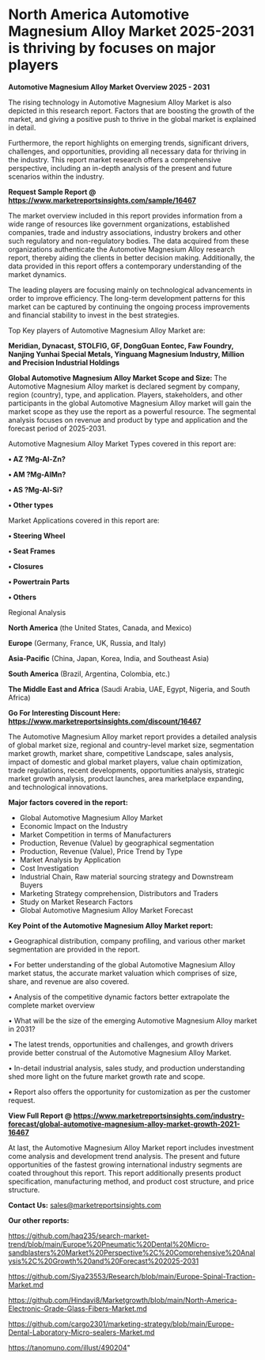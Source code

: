 # North America Automotive Magnesium Alloy Market 2025-2031 is thriving by focuses on major players

<Strong> Automotive Magnesium Alloy Market Overview 2025 - 2031</strong>

The rising technology in Automotive Magnesium Alloy Market is also depicted in this research report. Factors that are boosting the growth of the market, and giving a positive push to thrive in the global market is explained in detail.

Furthermore, the report highlights on emerging trends, significant drivers, challenges, and opportunities, providing all necessary data for thriving in the industry. This report market research offers a comprehensive perspective, including an in-depth analysis of the present and future scenarios within the industry.

<strong>Request Sample Report @ <a href=https://www.marketreportsinsights.com/sample/16467>https://www.marketreportsinsights.com/sample/16467</a></strong>

The market overview included in this report provides information from a wide range of resources like government organizations, established companies, trade and industry associations, industry brokers and other such regulatory and non-regulatory bodies. The data acquired from these organizations authenticate the Automotive Magnesium Alloy research report, thereby aiding the clients in better decision making. Additionally, the data provided in this report offers a contemporary understanding of the market dynamics.

The leading players are focusing mainly on technological advancements in order to improve efficiency. The long-term development patterns for this market can be captured by continuing the ongoing process improvements and financial stability to invest in the best strategies.

Top Key players of Automotive Magnesium Alloy Market are:

<strong>Meridian, Dynacast, STOLFIG, GF, DongGuan Eontec, Faw Foundry, Nanjing Yunhai Special Metals, Yinguang Magnesium Industry, Million and Precision Industrial Holdings</strong>

<strong><b>Global Automotive Magnesium Alloy Market Scope and Size:</b></strong>
The Automotive Magnesium Alloy market is declared segment by company, region (country), type, and application. Players, stakeholders, and other participants in the global Automotive Magnesium Alloy market will gain the market scope as they use the report as a powerful resource. The segmental analysis focuses on revenue and product by type and application and the forecast period of 2025-2031.

Automotive Magnesium Alloy Market Types covered in this report are:

<strong>• AZ ?Mg-Al-Zn?

• AM ?Mg-AlMn?

• AS ?Mg-Al-Si?

• Other types</strong>

Market Applications covered in this report are:

<strong>• Steering Wheel

• Seat Frames

• Closures

• Powertrain Parts

• Others</strong> 

Regional Analysis

<strong>North America</strong> (the United States, Canada, and Mexico)

<strong>Europe</strong> (Germany, France, UK, Russia, and Italy)

<strong>Asia-Pacific</strong> (China, Japan, Korea, India, and Southeast Asia)

<strong>South America</strong> (Brazil, Argentina, Colombia, etc.)

<strong>The Middle East and Africa</strong> (Saudi Arabia, UAE, Egypt, Nigeria, and South Africa)

<strong>Go For Interesting Discount Here: <a href=https://www.marketreportsinsights.com/discount/16467>https://www.marketreportsinsights.com/discount/16467</a></strong>

The Automotive Magnesium Alloy market report provides a detailed analysis of global market size, regional and country-level market size, segmentation market growth, market share, competitive Landscape, sales analysis, impact of domestic and global market players, value chain optimization, trade regulations, recent developments, opportunities analysis, strategic market growth analysis, product launches, area marketplace expanding, and technological innovations.

<strong><b>Major factors covered in the report:</b></strong>
<ul>
  <li>Global Automotive Magnesium Alloy Market </li>
  <li>Economic Impact on the Industry</li>
  <li>Market Competition in terms of Manufacturers</li>
  <li>Production, Revenue (Value) by geographical segmentation</li>
  <li>Production, Revenue (Value), Price Trend by Type</li>
  <li>Market Analysis by Application</li>
  <li>Cost Investigation</li>
  <li>Industrial Chain, Raw material sourcing strategy and Downstream Buyers</li>
  <li>Marketing Strategy comprehension, Distributors and Traders</li>
  <li>Study on Market Research Factors</li>
  <li>Global Automotive Magnesium Alloy Market Forecast</li>
</ul>

<strong><b>Key Point of the Automotive Magnesium Alloy Market report:</b></strong>

• Geographical distribution, company profiling, and various other market segmentation are provided in the report.

• For better understanding of the global Automotive Magnesium Alloy market status, the accurate market valuation which comprises of size, share, and revenue are also covered.

• Analysis of the competitive dynamic factors better extrapolate the complete market overview

• What will be the size of the emerging Automotive Magnesium Alloy market in 2031?

• The latest trends, opportunities and challenges, and growth drivers provide better construal of the Automotive Magnesium Alloy Market.

• In-detail industrial analysis, sales study, and production understanding shed more light on the future market growth rate and scope.

• Report also offers the opportunity for customization as per the customer request.

<strong><b>View Full Report @ <a href=https://www.marketreportsinsights.com/industry-forecast/global-automotive-magnesium-alloy-market-growth-2021-16467>https://www.marketreportsinsights.com/industry-forecast/global-automotive-magnesium-alloy-market-growth-2021-16467</a></b></strong>


At last, the Automotive Magnesium Alloy Market report includes investment come analysis and development trend analysis. The present and future opportunities of the fastest growing international industry segments are coated throughout this report. This report additionally presents product specification, manufacturing method, and product cost structure, and price structure.

<strong>Contact Us:</strong>
sales@marketreportsinsights.com

<strong>Our other reports:</strong>

<a href=https://github.com/haq235/search-market-trend/blob/main/Europe%20Pneumatic%20Dental%20Micro-sandblasters%20Market%20Perspective%2C%20Comprehensive%20Analysis%2C%20Growth%20and%20Forecast%202025-2031>https://github.com/haq235/search-market-trend/blob/main/Europe%20Pneumatic%20Dental%20Micro-sandblasters%20Market%20Perspective%2C%20Comprehensive%20Analysis%2C%20Growth%20and%20Forecast%202025-2031</a>

<a href=https://github.com/Siya23553/Research/blob/main/Europe-Spinal-Traction-Market.md>https://github.com/Siya23553/Research/blob/main/Europe-Spinal-Traction-Market.md</a>

<a href=https://github.com/Hindavi8/Marketgrowth/blob/main/North-America-Electronic-Grade-Glass-Fibers-Market.md>https://github.com/Hindavi8/Marketgrowth/blob/main/North-America-Electronic-Grade-Glass-Fibers-Market.md</a>

<a href=https://github.com/cargo2301/marketing-strategy/blob/main/Europe-Dental-Laboratory-Micro-sealers-Market.md>https://github.com/cargo2301/marketing-strategy/blob/main/Europe-Dental-Laboratory-Micro-sealers-Market.md</a>

<a href=https://tanomuno.com/illust/490204>https://tanomuno.com/illust/490204</a>"
